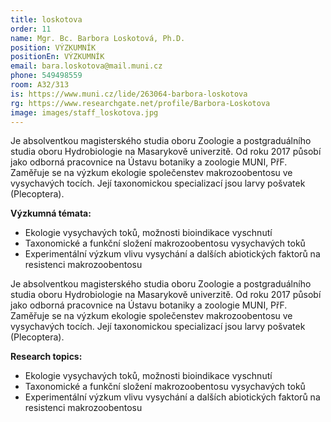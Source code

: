 ```yaml
---
title: loskotova
order: 11
name: Mgr. Bc. Barbora Loskotová, Ph.D.
position: VÝZKUMNÍK
positionEn: VÝZKUMNÍK
email: bara.loskotova@mail.muni.cz
phone: 549498559
room: A32/313
is: https://www.muni.cz/lide/263064-barbora-loskotova
rg: https://www.researchgate.net/profile/Barbora-Loskotova
image: images/staff_loskotova.jpg
---
```

<div class="cz">



Je absolventkou magisterského studia oboru Zoologie a postgraduálního studia oboru Hydrobiologie na Masarykově univerzitě. Od roku 2017 působí jako odborná pracovnice na Ústavu botaniky a zoologie MUNI, PřF. Zaměřuje se na výzkum ekologie společenstev makrozoobentosu ve vysychavých tocích. Její taxonomickou specializací jsou larvy pošvatek (Plecoptera).

**Výzkumná témata:** 

* Ekologie vysychavých toků, možnosti bioindikace vyschnutí
* Taxonomické a funkční složení makrozoobentosu vysychavých toků
* Experimentální výzkum vlivu vysychání a dalších abiotických faktorů na resistenci makrozoobentosu



</div>

<div class="en">

Je absolventkou magisterského studia oboru Zoologie a postgraduálního studia oboru Hydrobiologie na Masarykově univerzitě. Od roku 2017 působí jako odborná pracovnice na Ústavu botaniky a zoologie MUNI, PřF. Zaměřuje se na výzkum ekologie společenstev makrozoobentosu ve vysychavých tocích. Její taxonomickou specializací jsou larvy pošvatek (Plecoptera).

**Research topics:**

* Ekologie vysychavých toků, možnosti bioindikace vyschnutí
* Taxonomické a funkční složení makrozoobentosu vysychavých toků
* Experimentální výzkum vlivu vysychání a dalších abiotických faktorů na resistenci makrozoobentosu



</div>